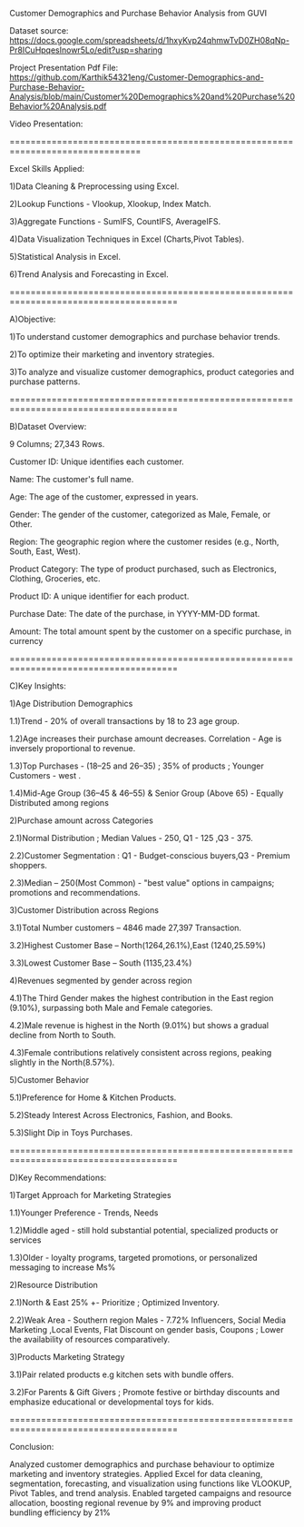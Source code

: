 Customer Demographics and Purchase Behavior Analysis from GUVI

Dataset source: https://docs.google.com/spreadsheets/d/1hxyKvp24qhmwTvD0ZH08qNp-Pr8ICuHpqesInowr5Lo/edit?usp=sharing

Project Presentation Pdf File: https://github.com/Karthik54321eng/Customer-Demographics-and-Purchase-Behavior-Analysis/blob/main/Customer%20Demographics%20and%20Purchase%20Behavior%20Analysis.pdf

Video Presentation:

===============================================================================

Excel Skills Applied:

1)Data Cleaning & Preprocessing using Excel.

2)Lookup Functions - Vlookup, Xlookup, Index Match.

3)Aggregate Functions - SumIFS, CountIFS, AverageIFS.

4)Data Visualization Techniques in Excel (Charts,Pivot Tables).

5)Statistical Analysis in Excel.

6)Trend Analysis and Forecasting in Excel.

======================================================================================

A)Objective:

1)To understand customer demographics and purchase behavior trends.

2)To optimize their marketing and inventory strategies.

3)To analyze and visualize customer demographics, product categories and purchase patterns.

======================================================================================

B)Dataset Overview:

9 Columns; 27,343 Rows.

Customer ID: Unique identifies  each customer.

Name: The customer's full name.

Age: The age of the customer, expressed in years.

Gender: The gender of the customer, categorized as Male, Female, or Other.

Region: The geographic region where the customer resides (e.g., North, South, East, West).

Product Category: The type of product purchased, such as Electronics, Clothing, Groceries, etc.

Product ID: A unique identifier for each product.

Purchase Date: The date of the purchase, in YYYY-MM-DD format.

Amount: The total amount spent by the customer on a specific purchase, in currency

======================================================================================

C)Key Insights:

1)Age Distribution Demographics

1.1)Trend - 20% of overall transactions by  18 to 23 age group.

1.2)Age increases their purchase amount decreases. Correlation - Age is inversely proportional to revenue.

1.3)Top Purchases - (18–25 and 26–35) ; 35% of products ; Younger Customers - west .

1.4)Mid-Age  Group (36–45 & 46–55) & Senior Group (Above 65) - Equally Distributed among regions

2)Purchase amount across Categories

2.1)Normal Distribution ; Median Values  - 250, Q1 - 125 ,Q3 - 375.

2.2)Customer Segmentation : Q1 -  Budget-conscious buyers,Q3 - Premium shoppers.

2.3)Median – 250(Most Common) - "best value" options in  campaigns; promotions and  recommendations.

3)Customer Distribution across Regions 

3.1)Total Number customers – 4846 made 27,397 Transaction.

3.2)Highest Customer Base – North(1264,26.1%),East (1240,25.59%)

3.3)Lowest Customer Base – South (1135,23.4%)

4)Revenues segmented by gender across region

4.1)The Third Gender makes the highest contribution in the East region (9.10%), surpassing both Male and Female categories.

4.2)Male revenue is highest in the North (9.01%) but shows a gradual decline from North to South. 

4.3)Female contributions relatively consistent across regions, peaking slightly in the North(8.57%).

5)Customer Behavior

5.1)Preference for Home & Kitchen Products.

5.2)Steady Interest Across Electronics, Fashion, and Books.

5.3)Slight Dip in Toys Purchases.

======================================================================================

D)Key Recommendations:

1)Target Approach for Marketing Strategies 

1.1)Younger Preference - Trends, Needs

1.2)Middle aged -  still hold substantial potential, specialized products or services 

1.3)Older - loyalty programs, targeted promotions, or personalized messaging to increase Ms%

2)Resource Distribution 

2.1)North & East 25% +- Prioritize ; Optimized Inventory.

2.2)Weak Area - Southern region Males - 7.72% Influencers, Social Media Marketing ,Local Events, Flat Discount on gender basis, Coupons ; Lower the availability of resources comparatively.

3)Products Marketing Strategy

3.1)Pair related products e.g kitchen sets with bundle offers.

3.2)For Parents & Gift Givers ; Promote festive or birthday discounts and emphasize educational or developmental toys for kids.

======================================================================================

Conclusion:

Analyzed customer demographics and purchase behaviour to optimize marketing and inventory strategies. 
Applied Excel for data cleaning, segmentation, forecasting, and visualization using functions like VLOOKUP, Pivot Tables, and trend analysis. 
Enabled targeted campaigns and resource allocation, boosting regional revenue by 9% and improving product bundling efficiency by 21%
